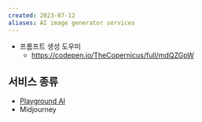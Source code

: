 ```yaml
---
created: 2023-07-12
aliases: AI image generator services
---
```


- 프롬프트 생성 도우미
	- https://codepen.io/TheCopernicus/full/mdQZGpW

## 서비스 종류
- [Playground AI](https://playgroundai.com/)
- Midjourney